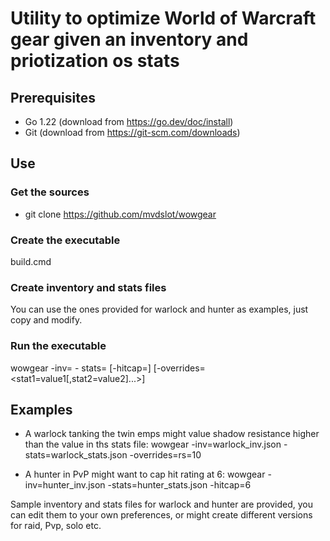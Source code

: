 # Utility to optimize World of Warcraft gear given an inventory and priotization os stats

## Prerequisites

* Go 1.22 (download from <https://go.dev/doc/install>)
* Git (download from <https://git-scm.com/downloads>)

## Use

### Get the sources

* git clone <https://github.com/mvdslot/wowgear>

### Create the executable

build.cmd

### Create inventory and stats files

You can use the ones provided for warlock and hunter as examples, just copy and modify.

### Run the executable

wowgear -inv=<path to inventory file> - stats=<path to stats file> [-hitcap=<hitcap>] [-overrides=<stat1=value1[,stat2=value2]...>]

## Examples

* A warlock tanking the twin emps might value shadow resistance higher than the value in ths stats file:
wowgear -inv=warlock_inv.json -stats=warlock_stats.json -overrides=rs=10

* A hunter in PvP might want to cap hit rating at 6:
wowgear -inv=hunter_inv.json -stats=hunter_stats.json -hitcap=6

Sample inventory and stats files for warlock and hunter are provided, you can edit them to your own preferences, or might create different versions for raid, Pvp, solo etc.
